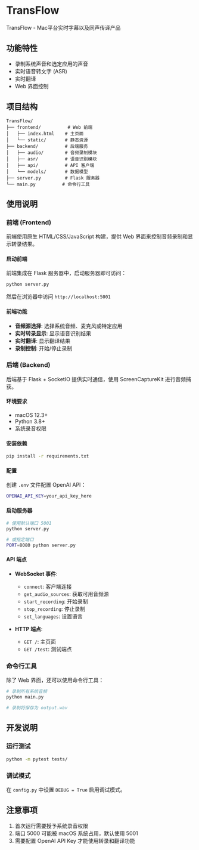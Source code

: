 # TransFlow

TransFlow - Mac平台实时字幕以及同声传译产品

## 功能特性

- 录制系统声音和选定应用的声音
- 实时语音转文字 (ASR)
- 实时翻译
- Web 界面控制

## 项目结构

```
TransFlow/
├── frontend/          # Web 前端
│   ├── index.html    # 主页面
│   └── static/       # 静态资源
├── backend/          # 后端服务
│   ├── audio/        # 音频录制模块
│   ├── asr/          # 语音识别模块
│   ├── api/          # API 客户端
│   └── models/       # 数据模型
├── server.py         # Flask 服务器
└── main.py          # 命令行工具

```

## 使用说明

### 前端 (Frontend)

前端使用原生 HTML/CSS/JavaScript 构建，提供 Web 界面来控制音频录制和显示转录结果。

#### 启动前端

前端集成在 Flask 服务器中，启动服务器即可访问：

```bash
python server.py
```

然后在浏览器中访问 `http://localhost:5001`

#### 前端功能

- **音频源选择**: 选择系统音频、麦克风或特定应用
- **实时转录显示**: 显示语音识别结果
- **实时翻译**: 显示翻译结果
- **录制控制**: 开始/停止录制

### 后端 (Backend)

后端基于 Flask + SocketIO 提供实时通信，使用 ScreenCaptureKit 进行音频捕获。

#### 环境要求

- macOS 12.3+
- Python 3.8+
- 系统录音权限

#### 安装依赖

```bash
pip install -r requirements.txt
```

#### 配置

创建 `.env` 文件配置 OpenAI API：

```bash
OPENAI_API_KEY=your_api_key_here
```

#### 启动服务器

```bash
# 使用默认端口 5001
python server.py

# 或指定端口
PORT=8080 python server.py
```

#### API 端点

- **WebSocket 事件**:
  - `connect`: 客户端连接
  - `get_audio_sources`: 获取可用音频源
  - `start_recording`: 开始录制
  - `stop_recording`: 停止录制
  - `set_languages`: 设置语言
  
- **HTTP 端点**:
  - `GET /`: 主页面
  - `GET /test`: 测试端点

### 命令行工具

除了 Web 界面，还可以使用命令行工具：

```bash
# 录制所有系统音频
python main.py

# 录制将保存为 output.wav
```

## 开发说明

### 运行测试

```bash
python -m pytest tests/
```

### 调试模式

在 `config.py` 中设置 `DEBUG = True` 启用调试模式。

## 注意事项

1. 首次运行需要授予系统录音权限
2. 端口 5000 可能被 macOS 系统占用，默认使用 5001
3. 需要配置 OpenAI API Key 才能使用转录和翻译功能

